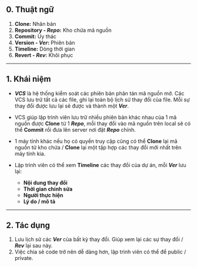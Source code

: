 ## 0. Thuật ngữ
1. **Clone:** Nhân bản
2. **Repository - _Repo_:** Kho chứa mã nguồn
3. **Commit:** Ủy thác
4. **Version - _Ver_:** Phiên bản
5. **Timeline:** Dòng thời gian
6. **Revert - _Rev_:** Khôi phục

---
## 1. Khái niệm
- **_VCS_** là hệ thống kiểm soát các phiên bản phân tán mã nguồn mở. Các VCS lưu trữ tất cả các file, ghi lại toàn bộ lịch sử thay đổi của file. Mỗi sự thay đổi được lưu lại sẽ được và thành một **_Ver_**.

- VCS giúp lập trình viên lưu trữ nhiều phiên bản khác nhau của 1 mã nguồn được **Clone** từ 1 **_Repo_**, mỗi thay đổi vào mã nguồn trên local sẽ có thể **Commit** rồi đưa lên server nơi đặt **_Repo_** chính.
  
- 1 máy tính khác nếu họ có quyền truy cập cũng có thể **Clone** lại mã nguồn từ kho chứa / **Clone** lại một tập hợp các thay đổi mới nhất trên máy tính kia.

- Lập trình viên có thể xem **Timeline** các thay đổi của dự án, mỗi **_Ver_** lưu lại:
	- **Nội dung thay đổi**
	- **Thời gian chỉnh sửa**
	- **Người thực hiện**
	- **Lý do / mô tả**

---

## 2. Tác dụng
1. Lưu lịch sử các **_Ver_** của bất kỳ thay đổi. Giúp xem lại các sự thay đổi /  **_Rev_** lại sau này.
2. Việc chia sẻ code trở nên dễ dàng hơn, lập trình viên có thể để public / private.